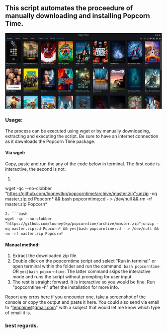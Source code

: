 ## This script automates the proceedure of manually downloading and installing Popcorn Time.
![popcorntime image](popcorn_img.jpeg)
### Usage:
The process can be executed using wget or by manually downloading, extracting and executing the script. Be sure to have an internet connection as it downloads the Popcorn Time package.
#### Via wget:
Copy, paste and run the any of the code below in terminal. The first code is interactive, the second is not.
1. ```bash
wget -qc --no-clobber "https://github.com/looneytkp/popcorntime/archive/master.zip";unzip -oq master.zip;cd Popcorn* && bash popcorntime;cd - > /dev/null && rm -rf master.zip Popcorn*
```
2. ```bash
wget -qc --no-clobber "https://github.com/looneytkp/popcorntime/archive/master.zip";unzip -oq master.zip;cd Popcorn* && yes|bash popcorntime;cd - > /dev/null && rm -rf master.zip Popcorn*
```

#### Manual method:
1. Extract the downloaded zip file.
2. Double click on the popcorntime script and select "Run in terminal" or open terminal within the folder and run the command: ```bash popcorntime``` OR ```yes|bash popcorntime```.
The latter command skips the interactive mode and runs the script without prompting for user input.
3. The rest is straight forward. It is interactive so you would be fine.
Run "popcorntime -h" after the installation for more info.

Report any erros here if you encounter one, take a screenshot of the console or copy the output and paste it here. You could also send via email to "tenphine@gmail.com" with a subject that would let me know which type of email it is.
### best regards.
